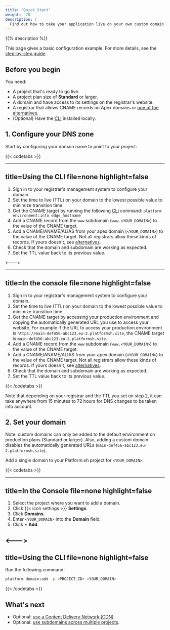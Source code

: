 ```yaml
---
title: "Quick Start"
weight: -70
description: |
  Find out how to take your application live on your own custom domain and replace the automatically generated URLs.
---
```

{{% description %}}

This page gives a basic configuration example.
For more details, see the [step-by-step guide](../domains/steps/_index.md).

## Before you begin

You need:

- A project that's ready to go live.
- A project plan size of **Standard** or larger.
- A domain and have access to its settings on the registrar's website.
- A registrar that allows CNAME records on Apex domains or [one of the alternatives](./steps/dns.md).
- (Optional) Have the [CLI](../development/cli/_index.md) installed locally.

## 1. Configure your DNS zone

Start by configuring your domain name to point to your project:

{{< codetabs >}}

---
title=Using the CLI
file=none
highlight=false
---

1. Sign in to your registrar's management system to configure your domain.
2. Set the time to live (TTL) on your domain to the lowest possible value to minimize transition time.
3. Get the CNAME target by running the following [CLI](../development/cli/_index.md) command: `platform environment:info edge_hostname`
4. Add a CNAME record from the `www` subdomain (`www.<YOUR_DOMAIN>`) to the value of the CNAME target.
5. Add a CNAME/ANAME/ALIAS from your apex domain (`<YOUR_DOMAIN>`) to the value of the CNAME target.
  Not all registrars allow these kinds of records.
  If yours doesn't, see [alternatives](./steps/dns.md).
6. Check that the domain and subdomain are working as expected.
7. Set the TTL value back to its previous value.

<--->

---
title=In the console
file=none
highlight=false
---

1. Sign in to your registrar's management system to configure your domain.
2. Set the time to live (TTL) on your domain to the lowest possible value to minimize transition time.
3. Get the CNAME target by accessing your production environment
  and copying the automatically generated URL you use to access your website.
  For example if the URL to access your production environment is `https://main-def456-abc123.eu-2.platformsh.site`,
  the CNAME target is `main-def456-abc123.eu-2.platformsh.site`.
4. Add a CNAME record from the `www` subdomain (`www.<YOUR_DOMAIN>`) to the value of the CNAME target.
5. Add a CNAME/ANAME/ALIAS from your apex domain (`<YOUR_DOMAIN>`) to the value of the CNAME target.
  Not all registrars allow these kinds of records.
  If yours doesn't, see [alternatives](./steps/dns.md).
6. Check that the domain and subdomain are working as expected.
7. Set the TTL value back to its previous value.

{{< /codetabs >}}

Note that depending on your registrar and the TTL you set on step 2,
it can take anywhere from 15 minutes to 72 hours for DNS changes to be taken into account.

## 2. Set your domain

Note: custom domains can only be added to the default environment on production plans (Standard or larger).
Also, adding a custom domain disables the automatically generated URLs (`main-def456-abc123.eu-2.platformsh.site`).

Add a single domain to your Platform.sh project for `<YOUR_DOMAIN>`:

{{< codetabs >}}

---
title=In the Console
file=none
highlight=false
---

<!--This is in HTML to get the icon not to break the list. -->
<ol>
  <li>Select the project where you want to add a domain.</li>
  <li>Click {{< icon settings >}} <strong>Settings</strong>.</li>
  <li>Click <strong>Domains</strong>.</li>
  <li>Enter <code>&lt;YOUR_DOMAIN&gt;</code> into the <strong>Domain</strong> field.</li>
  <li>Click <strong>+ Add</strong>.</li>
</ol>

<--->
---
title=Using the CLI
file=none
highlight=false
---

Run the following command:

```bash
platform domain:add -p <PROJECT_ID> <YOUR_DOMAIN>
```

{{< /codetabs >}}

## What's next

- Optional: [use a Content Delivery Network (CDN)](../domains/cdn/_index.md)
- Optional: [use subdomains across multiple projects](./steps/subdomains.md).
